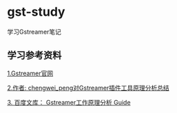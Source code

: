 # gst-study
学习Gstreamer笔记

## 学习参考资料
[1.Gstreamer官网](https://gstreamer.freedesktop.org/documentation/tutorials/basic/index.html?gi-language=c)

[2.作者: chengwei_peng对Gstreamer插件工具原理分析总结](https://blog.csdn.net/weixin_41944449/category_7596136.html)

[3. 百度文库： Gstreamer工作原理分析 Guide](https://wenku.baidu.com/link?url=qbAjeY2ERYnl4zQvVPl6R1EBsflYbJKkoch7wDJGzPQc8t1gfB4CvSnPOTPRhgkd3lWu5QK0kdeSeKQb7dfq8mzfY9K3-INlv719KfXGsm3&_wkts_=1698221214304&needWelcomeRecommand=1)